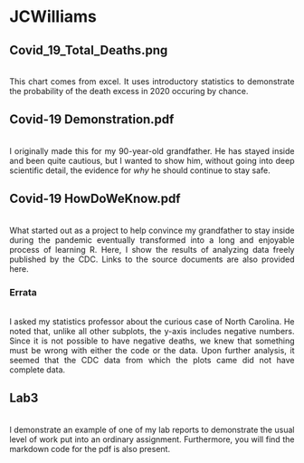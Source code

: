 # JCWilliams
## Covid_19_Total_Deaths.png
<p align="justify"> 
<br>This chart comes from excel. It uses introductory statistics to demonstrate the probability of the death excess in 2020 occuring by chance.
</p>

## Covid-19 Demonstration.pdf 
<p align="justify"> 
<br>I originally made this for my 90-year-old grandfather. He has stayed inside and been quite cautious, but I wanted to show him, without going into deep scientific detail, the evidence for <i>why</i> he should continue to stay safe. 
</p> 


## Covid-19 HowDoWeKnow.pdf 
<p align="justify"> 
<br>What started out as a project to help convince my grandfather to stay inside during the pandemic eventually transformed into a long and enjoyable process of learning R. Here, I show the results of analyzing data freely published by the CDC. Links to the source documents are also provided here.
</p> 

### Errata
<p align="justify"> 
<br>I asked my statistics professor about the curious case of North Carolina. He noted that, unlike all other subplots, the y-axis includes negative numbers. Since it is not possible to have negative deaths, we knew that something must be wrong with either the code or the data. Upon further analysis, it seemed that the CDC data from which the plots came did not have complete data.
</p>

## Lab3
<p align="justify"> 
<br>I demonstrate an example of one of my lab reports to demonstrate the usual level of work put into an ordinary assignment. Furthermore, you will find the markdown code for the pdf is also present.
</p>




